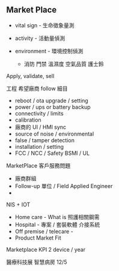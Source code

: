 ## Market Place

* vital sign - 生命徵象量測

* activity - 活動量偵測

* environment - 環境控制偵測
  * 消防 門禁 溫濕度 空氣品質 護士鈴

Apply, validate, sell

工程 希望廠商 follow 細目
  * reboot / ota upgrade / setting
  * power / ups or battery backup
  * connectivity / limits
  * calibration
  * 廠商的 UI / HMI sync
  * source of noise / environmental
  * false / tamper detection
  * installation / setting
  * FCC / NCC / Safety BSMI / UL


MarketPlace 客戶服務問題
 * 廠商群組
 * Follow-up 單位 / Field Applied Engineer
 * 

NIS + IOT 
* Home care - What is 照護相關鋼需
* Hospital - 專案 / 套裝軟體 介接系統
* Off premise / telecare - 
* Product Market Fit


Marketplace KPI
2 device / year

醫療科技展
智慧病房 12/5






